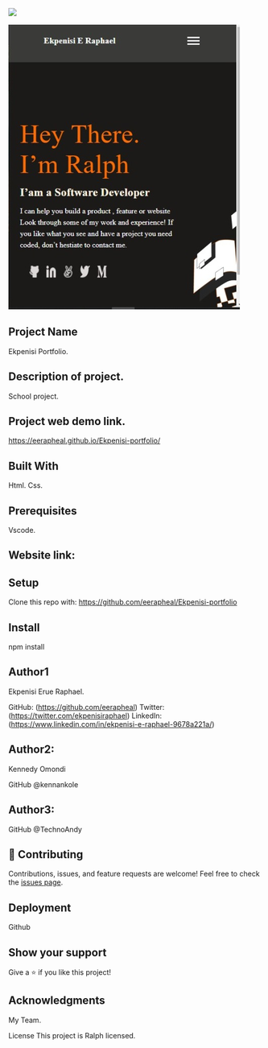 ![](https://img.shields.io/badge/Microverse-blueviolet)

![](./images/WhatsApp%20Image%202022-08-18%20at%206.32.03%20AM.jpeg)
## Project Name
Ekpenisi Portfolio.

## Description of project.
School project.

## Project web demo link.
https://eerapheal.github.io/Ekpenisi-portfolio/

## Built With
Html. Css.

## Prerequisites
Vscode.

## Website link: 


## Setup
Clone this repo with:
https://github.com/eerapheal/Ekpenisi-portfolio

## Install
npm install

## Author1
Ekpenisi Erue Raphael.
 
GitHub: (https://github.com/eerapheal) 
Twitter: (https://twitter.com/ekpenisiraphael) 
LinkedIn: (https://www.linkedin.com/in/ekpenisi-e-raphael-9678a221a/)

## Author2:
Kennedy Omondi

GitHub @kennankole

## Author3:
GitHub @TechnoAndy

## 🤝 Contributing
Contributions, issues, and feature requests are welcome!
Feel free to check the [issues page](../../issues/).

## Deployment
Github

## Show your support
Give a ⭐️ if you like this project!

## Acknowledgments
My Team.

License
This project is Ralph licensed.

